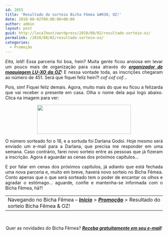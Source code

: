 ```yaml
---
id: 2855
title: 'Resultado do sorteio Bicha Fêmea &#038; OZ!'
date: 2010-08-02T00:00:00+00:00
author: admin
layout: post
guid: http://localhost/wordpress/2010/08/02/resultado-sorteio-oz/
permalink: /2010/08/02/resultado-sorteio-oz/
categories:
  - Promoção
---
```

<p style="text-align: justify;">
  <em>Eita, lelê</em>! Essa parceria foi boa, hein? Muita gente ficou ansiosa em levar um pouco mais de organização para casa através do <strong><em><a href="http://www.trololodemulher.com.br/2010/07/19/sorteio-bicha-femea-oz/" target="_self">organizador de maquiagem LU-XO da OZ</a></em></strong>! E nessa vontade toda, as inscrições chegaram ao número de 451. Será que fiquei feliz hein?! <em>cof cof cof</em>…
</p>

<!--more-->

<p style="text-align: justify;">
  Pois, sim! Fiquei feliz demais. Agora, muito mais do que eu ficou a felizarda que vai receber o presente em casa. Olha o nome dela aqui logo abaixo. Clica na imagem para ver:
</p>

<p style="text-align: center;">
  <a href="http://www.trololodemulher.com.br/blog/wp-content/uploads/2010/07/Resultado-sorteio-parceria-Bicha-Femea-OZ.jpg"><img class="size-medium wp-image-5010   aligncenter" title="Resultado sorteio parceria Bicha Fêmea & OZ!" src="http://www.trololodemulher.com.br/blog/wp-content/uploads/2010/07/Resultado-sorteio-parceria-Bicha-Femea-OZ-300x93.jpg" alt="" width="300" height="93" /></a>
</p>

<p style="text-align: justify;">
  O número sorteado foi o 18, e a sortuda foi Darlana Godoi. Hoje mesmo será enviado um e-mail para a Darlana, que precisa me responder em uma semana. Caso contrário, farei novo sorteio entre as pessoas que já fizeram a inscrição. Agora é aguardar as cenas dos próximos capítulos…
</p>

<p style="text-align: justify;">
  E por falar em cenas dos próximos capítulos, já adianto que está fechada uma nova parceria e, muito em breve, haverá novo sorteio no Bicha Fêmea. Conto apenas que o que será sorteado tem o poder de encantar os olhos e agradar o estômago… aguarde, confie e mantenha-se informada com o Bicha Fêmea, hã?!
</p>

<table style="text-align: justify;" border="0" cellspacing="0" cellpadding="0" width="600">
  <tr>
    <td width="600" valign="top">
      Navegando no Bicha Fêmea – <strong><em><a href="http://www.trololodemulher.com.br/">Início</a></em></strong> > <strong><em><a href="http://www.trololodemulher.com.br/category/promocao/">Promoção</a></em></strong> > Resultado do sorteio Bicha Fêmea & OZ!
    </td>
  </tr>
</table>

<p style="text-align: center;">
   
</p>

<p style="text-align: center;">
  Quer as novidades do Bicha Fêmea? <strong><em><a href="http://feedburner.google.com/fb/a/mailverify?uri=blogbichafemea&loc=pt_BR">Receba gratuitamente em seu e-mail</a></em></strong>!
</p>